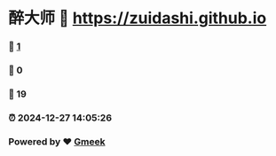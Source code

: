 # 醉大师 :link: https://zuidashi.github.io 
### :page_facing_up: [1](https://zuidashi.github.io/tag.html) 
### :speech_balloon: 0 
### :hibiscus: 19 
### :alarm_clock: 2024-12-27 14:05:26 
### Powered by :heart: [Gmeek](https://github.com/Meekdai/Gmeek)
